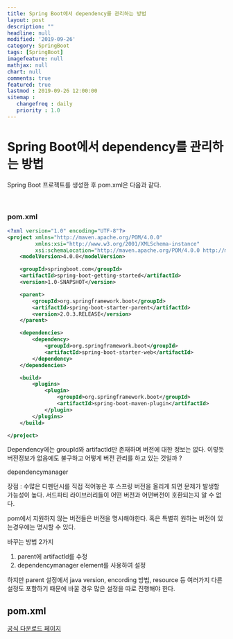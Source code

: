 ```yaml
---
title: Spring Boot에서 dependency를 관리하는 방법
layout: post
description: ""
headline: null
modified: '2019-09-26'
category: SpringBoot
tags: [SpringBoot]
imagefeature: null
mathjax: null
chart: null
comments: true
featured: true
lastmod : 2019-09-26 12:00:00
sitemap :  
   changefreq : daily
   priority : 1.0
---
```


# Spring Boot에서 dependency를 관리하는 방법

Spring Boot 프로젝트를 생성한 후 pom.xml은 다음과 같다.


<br /> 

### pom.xml  

```xml
<?xml version="1.0" encoding="UTF-8"?>
<project xmlns="http://maven.apache.org/POM/4.0.0"
         xmlns:xsi="http://www.w3.org/2001/XMLSchema-instance"
         xsi:schemaLocation="http://maven.apache.org/POM/4.0.0 http://maven.apache.org/xsd/maven-4.0.0.xsd">
    <modelVersion>4.0.0</modelVersion>

    <groupId>springboot.com</groupId>
    <artifactId>spring-boot-getting-started</artifactId>
    <version>1.0-SNAPSHOT</version>

    <parent>
        <groupId>org.springframework.boot</groupId>
        <artifactId>spring-boot-starter-parent</artifactId>
        <version>2.0.3.RELEASE</version>
    </parent>

    <dependencies>
        <dependency>
            <groupId>org.springframework.boot</groupId>
            <artifactId>spring-boot-starter-web</artifactId>
        </dependency>
    </dependencies>

    <build>
        <plugins>
            <plugin>
                <groupId>org.springframework.boot</groupId>
                <artifactId>spring-boot-maven-plugin</artifactId>
            </plugin>
        </plugins>
    </build>

</project>
```

Dependency에는 groupId와 artifactId만 존재하며 버전에 대한 정보는 없다. 이렇듯 버전정보가 없음에도 불구하고 어떻게 버전 관리를 하고 있는 것일까 ?


dependencymanager

장점 : 수많은 디펜던시를 직접 적어놓은 후 스프링 버전을 올리게 되면 문제가 발생할 가능성이 높다. 서드파티 라이브러리들이 어떤 버전과 어떤버전이 호환되는지 알 수 없다.

pom에서 지원하지 않는 버전들은 버전을 명시해야한다. 혹은 특별히 원하는 버전이 있는경우에는 명시할 수 있다.

바꾸는 방법 2가지
1. parent에 artifactId를 수정
2. dependencymanager element를 사용하여 설정

하지만 parent 설정에서 java version, encording 방법, resource 등 여러가지 다른 설정도 포함하기 때문에
바꿀 경우 많은 설정을 따로 진행해야 한다. 

## pom.xml

[공식 다운로드 페이지](https://www.anaconda.com/download/)
